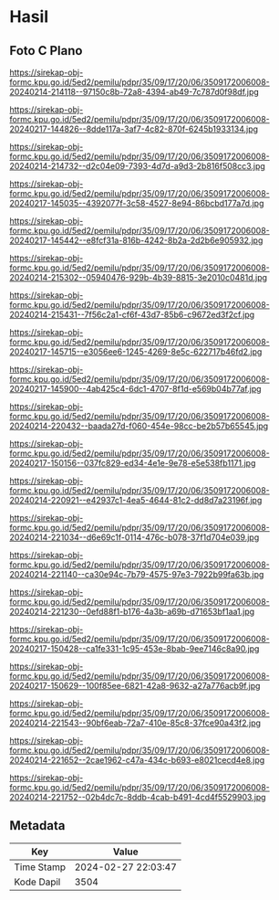 # Hasil

## Foto C Plano

https://sirekap-obj-formc.kpu.go.id/5ed2/pemilu/pdpr/35/09/17/20/06/3509172006008-20240214-214118--97150c8b-72a8-4394-ab49-7c787d0f98df.jpg

https://sirekap-obj-formc.kpu.go.id/5ed2/pemilu/pdpr/35/09/17/20/06/3509172006008-20240217-144826--8dde117a-3af7-4c82-870f-6245b1933134.jpg

https://sirekap-obj-formc.kpu.go.id/5ed2/pemilu/pdpr/35/09/17/20/06/3509172006008-20240214-214732--d2c04e09-7393-4d7d-a9d3-2b816f508cc3.jpg

https://sirekap-obj-formc.kpu.go.id/5ed2/pemilu/pdpr/35/09/17/20/06/3509172006008-20240217-145035--4392077f-3c58-4527-8e94-86bcbd177a7d.jpg

https://sirekap-obj-formc.kpu.go.id/5ed2/pemilu/pdpr/35/09/17/20/06/3509172006008-20240217-145442--e8fcf31a-816b-4242-8b2a-2d2b6e905932.jpg

https://sirekap-obj-formc.kpu.go.id/5ed2/pemilu/pdpr/35/09/17/20/06/3509172006008-20240214-215302--05940476-929b-4b39-8815-3e2010c0481d.jpg

https://sirekap-obj-formc.kpu.go.id/5ed2/pemilu/pdpr/35/09/17/20/06/3509172006008-20240214-215431--7f56c2a1-cf6f-43d7-85b6-c9672ed3f2cf.jpg

https://sirekap-obj-formc.kpu.go.id/5ed2/pemilu/pdpr/35/09/17/20/06/3509172006008-20240217-145715--e3056ee6-1245-4269-8e5c-622717b46fd2.jpg

https://sirekap-obj-formc.kpu.go.id/5ed2/pemilu/pdpr/35/09/17/20/06/3509172006008-20240217-145900--4ab425c4-6dc1-4707-8f1d-e569b04b77af.jpg

https://sirekap-obj-formc.kpu.go.id/5ed2/pemilu/pdpr/35/09/17/20/06/3509172006008-20240214-220432--baada27d-f060-454e-98cc-be2b57b65545.jpg

https://sirekap-obj-formc.kpu.go.id/5ed2/pemilu/pdpr/35/09/17/20/06/3509172006008-20240217-150156--037fc829-ed34-4e1e-9e78-e5e538fb1171.jpg

https://sirekap-obj-formc.kpu.go.id/5ed2/pemilu/pdpr/35/09/17/20/06/3509172006008-20240214-220921--e42937c1-4ea5-4644-81c2-dd8d7a23196f.jpg

https://sirekap-obj-formc.kpu.go.id/5ed2/pemilu/pdpr/35/09/17/20/06/3509172006008-20240214-221034--d6e69c1f-0114-476c-b078-37f1d704e039.jpg

https://sirekap-obj-formc.kpu.go.id/5ed2/pemilu/pdpr/35/09/17/20/06/3509172006008-20240214-221140--ca30e94c-7b79-4575-97e3-7922b99fa63b.jpg

https://sirekap-obj-formc.kpu.go.id/5ed2/pemilu/pdpr/35/09/17/20/06/3509172006008-20240214-221230--0efd88f1-b176-4a3b-a69b-d71653bf1aa1.jpg

https://sirekap-obj-formc.kpu.go.id/5ed2/pemilu/pdpr/35/09/17/20/06/3509172006008-20240217-150428--ca1fe331-1c95-453e-8bab-9ee7146c8a90.jpg

https://sirekap-obj-formc.kpu.go.id/5ed2/pemilu/pdpr/35/09/17/20/06/3509172006008-20240217-150629--100f85ee-6821-42a8-9632-a27a776acb9f.jpg

https://sirekap-obj-formc.kpu.go.id/5ed2/pemilu/pdpr/35/09/17/20/06/3509172006008-20240214-221543--90bf6eab-72a7-410e-85c8-37fce90a43f2.jpg

https://sirekap-obj-formc.kpu.go.id/5ed2/pemilu/pdpr/35/09/17/20/06/3509172006008-20240214-221652--2cae1962-c47a-434c-b693-e8021cecd4e8.jpg

https://sirekap-obj-formc.kpu.go.id/5ed2/pemilu/pdpr/35/09/17/20/06/3509172006008-20240214-221752--02b4dc7c-8ddb-4cab-b491-4cd4f5529903.jpg


## Metadata

| Key        | Value               |
| ---------- | ------------------- |
| Time Stamp | 2024-02-27 22:03:47 |
| Kode Dapil | 3504                |



